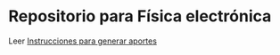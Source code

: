 # Repositorio para Física electrónica

Leer [Instrucciones para generar aportes](./comoGenerarAportes-1.pdf)
